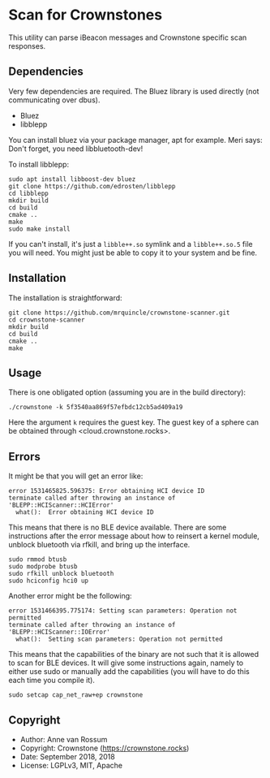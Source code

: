 # Scan for Crownstones

This utility can parse iBeacon messages and Crownstone specific scan responses.

## Dependencies

Very few dependencies are required. The Bluez library is used directly (not communicating over dbus).

* Bluez
* libblepp 

You can install bluez via your package manager, apt for example.
Meri says: Don't forget, you need libbluetooth-dev!

To install libblepp:

	sudo apt install libboost-dev bluez
	git clone https://github.com/edrosten/libblepp
	cd libblepp
	mkdir build
	cd build
	cmake ..
	make
	sudo make install

If you can't install, it's just a `libble++.so` symlink and a `libble++.so.5` file you will need. You might just be able to copy it to your system and be fine.

## Installation

The installation is straightforward:

	git clone https://github.com/mrquincle/crownstone-scanner.git
	cd crownstone-scanner
	mkdir build
	cd build
	cmake ..
	make

## Usage

There is one obligated option (assuming you are in the build directory):

    ./crownstone -k 5f3540aa869f57efbdc12cb5ad409a19

Here the argument `k` requires the guest key. The guest key of a sphere can be obtained through 
<cloud.crownstone.rocks>. 

## Errors

It might be that you will get an error like:

	error 1531465825.596375: Error obtaining HCI device ID
	terminate called after throwing an instance of 'BLEPP::HCIScanner::HCIError'
	  what():  Error obtaining HCI device ID

This means that there is no BLE device available. There are some instructions after the error message about how to reinsert a kernel module, unblock bluetooth via rfkill, and bring up the interface.

    sudo rmmod btusb
    sudo modprobe btusb
    sudo rfkill unblock bluetooth
    sudo hciconfig hci0 up

Another error might be the following:

	error 1531466395.775174: Setting scan parameters: Operation not permitted
	terminate called after throwing an instance of 'BLEPP::HCIScanner::IOError'
	  what():  Setting scan parameters: Operation not permitted

This means that the capabilities of the binary are not such that it is allowed to scan for BLE devices. It will give some instructions again, namely to either use sudo or manually add the capabilities (you will have to do this each time you compile it).

    sudo setcap cap_net_raw+ep crownstone

## Copyright

* Author: Anne van Rossum
* Copyright: Crownstone (https://crownstone.rocks)
* Date: September 2018, 2018
* License: LGPLv3, MIT, Apache


